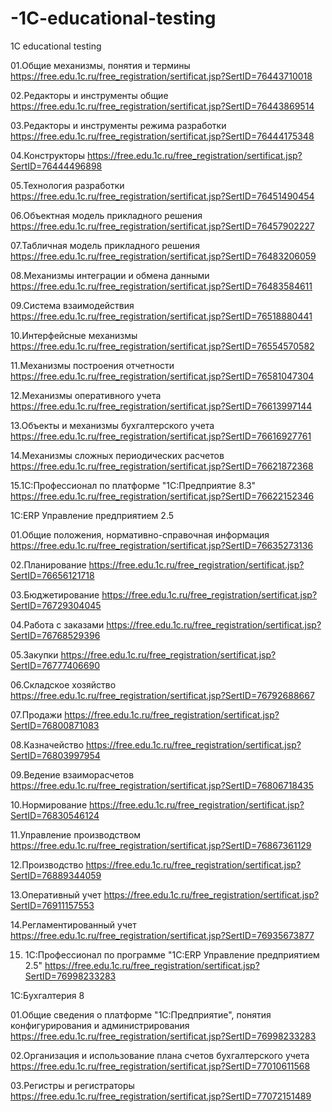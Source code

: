 # -1C-educational-testing
 1C educational testing
 
01.Общие механизмы, понятия и термины 
https://free.edu.1c.ru/free_registration/sertificat.jsp?SertID=76443710018

02.Редакторы и инструменты общие  
https://free.edu.1c.ru/free_registration/sertificat.jsp?SertID=76443869514

03.Редакторы и инструменты режима разработки
https://free.edu.1c.ru/free_registration/sertificat.jsp?SertID=76444175348

04.Конструкторы
https://free.edu.1c.ru/free_registration/sertificat.jsp?SertID=76444496898

05.Технология разработки
https://free.edu.1c.ru/free_registration/sertificat.jsp?SertID=76451490454

06.Объектная модель прикладного решения
https://free.edu.1c.ru/free_registration/sertificat.jsp?SertID=76457902227

07.Табличная модель прикладного решения
https://free.edu.1c.ru/free_registration/sertificat.jsp?SertID=76483206059

08.Механизмы интеграции и обмена данными
https://free.edu.1c.ru/free_registration/sertificat.jsp?SertID=76483584611

09.Система взаимодействия
https://free.edu.1c.ru/free_registration/sertificat.jsp?SertID=76518880441

10.Интерфейсные механизмы
https://free.edu.1c.ru/free_registration/sertificat.jsp?SertID=76554570582

11.Механизмы построения отчетности
https://free.edu.1c.ru/free_registration/sertificat.jsp?SertID=76581047304

12.Механизмы оперативного учета
https://free.edu.1c.ru/free_registration/sertificat.jsp?SertID=76613997144

13.Объекты и механизмы бухгалтерского учета
https://free.edu.1c.ru/free_registration/sertificat.jsp?SertID=76616927761

14.Механизмы сложных периодических расчетов
https://free.edu.1c.ru/free_registration/sertificat.jsp?SertID=76621872368

15.1С:Профессионал по платформе "1С:Предприятие 8.3"
https://free.edu.1c.ru/free_registration/sertificat.jsp?SertID=76622152346

1С:ERP Управление предприятием 2.5

01.Общие положения, нормативно-справочная информация
https://free.edu.1c.ru/free_registration/sertificat.jsp?SertID=76635273136

02.Планирование
https://free.edu.1c.ru/free_registration/sertificat.jsp?SertID=76656121718

03.Бюджетирование
https://free.edu.1c.ru/free_registration/sertificat.jsp?SertID=76729304045

04.Работа с заказами
https://free.edu.1c.ru/free_registration/sertificat.jsp?SertID=76768529396

05.Закупки
https://free.edu.1c.ru/free_registration/sertificat.jsp?SertID=76777406690

06.Складское хозяйство
https://free.edu.1c.ru/free_registration/sertificat.jsp?SertID=76792688667

07.Продажи
https://free.edu.1c.ru/free_registration/sertificat.jsp?SertID=76800871083

08.Казначейство
https://free.edu.1c.ru/free_registration/sertificat.jsp?SertID=76803997954

09.Ведение взаиморасчетов
https://free.edu.1c.ru/free_registration/sertificat.jsp?SertID=76806718435

10.Нормирование
https://free.edu.1c.ru/free_registration/sertificat.jsp?SertID=76830546124

11.Управление производством
https://free.edu.1c.ru/free_registration/sertificat.jsp?SertID=76867361129

12.Производство
https://free.edu.1c.ru/free_registration/sertificat.jsp?SertID=76889344059

13.Оперативный учет
https://free.edu.1c.ru/free_registration/sertificat.jsp?SertID=76911157553

14.Регламентированный учет
https://free.edu.1c.ru/free_registration/sertificat.jsp?SertID=76935673877

15. 1С:Профессионал по программе "1С:ERP Управление предприятием 2.5"
https://free.edu.1c.ru/free_registration/sertificat.jsp?SertID=76998233283

1С:Бухгалтерия 8 

01.Общие сведения о платформе "1С:Предприятие", понятия конфигурирования и администрирования
https://free.edu.1c.ru/free_registration/sertificat.jsp?SertID=76998233283  

02.Организация и использование плана счетов бухгалтерского учета
https://free.edu.1c.ru/free_registration/sertificat.jsp?SertID=77010611568

03.Регистры и регистраторы
https://free.edu.1c.ru/free_registration/sertificat.jsp?SertID=77072151489
